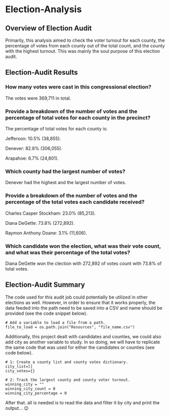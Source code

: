 # Election-Analysis
## Overview of Election Audit
Primarily, this analysis aimed to check the voter turnout for each county, the percentage of votes from each county out of the total count, and the county with the highest turnout. This was mainly the soul purpose of this election audit.
## Election-Audit Results
### How many votes were cast in this congressional election?
The votes were 369,711 in total.
### Provide a breakdown of the number of votes and the percentage of total votes for each county in the precinct?
The percentage of total votes for each county is:

Jefferson: 10.5% (38,855).

Denever: 82.8% (306,055).

Arapahoe: 6.7% (24,801).
### Which county had the largest number of votes? 
Denever had the highest and the largest number of votes. 
### Provide a breakdown of the number of votes and the percentage of the total votes each candidate received?

Charles Casper Stockham: 23.0% (85,213).

Diana DeGette: 73.8% (272,892).

Raymon Anthony Doane: 3.1% (11,606).
### Which candidate won the election, what was their vote count, and what was their percentage of the total votes?
Diana DeGette won the clection  with 272,892 of votes count with 73.8% of total votes. 
## Election-Audit Summary
The code used for this audit job could potentially be utilized in other elections as well. However, in order to ensure that it works properly, the data feeded into the path need to be saved into a CSV and name should be provided (see the code snippet below).
```
# Add a variable to load a file from a path.
file_to_load = os.path.join("Resources", "file_name.csv")
```

Additionally, this project dealt with candidates and counties, we could also add city as another variable to study. In so doing, we will have to replicate the same code that was used for either the candidates or counties (see code below).
```
# 1: Create a county list and county votes dictionary.
city_list=[]
city_votes={}

# 2: Track the largest county and county voter turnout.
winning_city = ""
winning_city_count = 0
winning_city_percentage = 0
```
After that. all is needed is to read the data and filter it by city and print the output... :wink:	
